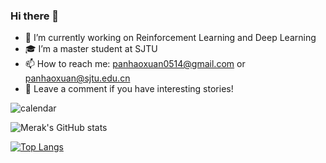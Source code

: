 ### Hi there 👋

<!--
**merak0514/merak0514** is a ✨ _special_ ✨ repository because its `README.md` (this file) appears on your GitHub profile.
-->

- 🔭 I’m currently working on Reinforcement Learning and Deep Learning
- 🎓 I’m a master student at SJTU
- 📫 How to reach me: panhaoxuan0514@gmail.com or panhaoxuan@sjtu.edu.cn
- 🛵 Leave a comment if you have interesting stories!

![calendar](https://calendar.google.com/calendar/u/0/embed?height=600&wkst=2&bgcolor=%23ffffff&ctz=Asia/Hong_Kong&mode=WEEK&src=bWVyYWtqYXNvbnBhbkBnbWFpbC5jb20&src=amNvNWdlNzhpdnVtZzI4YmUyMHFrbXVzOTduOWQ0MGhAaW1wb3J0LmNhbGVuZGFyLmdvb2dsZS5jb20&color=%23039BE5&color=%23F4511E)

![Merak's GitHub stats](https://github-readme-stats.vercel.app/api?username=merak0514&show_icons=true&theme=radical&count_private=true)

[![Top Langs](https://github-readme-stats.vercel.app/api/top-langs/?username=merak0514&layout=compact)](https://github.com/merak0514/github-readme-stats)
